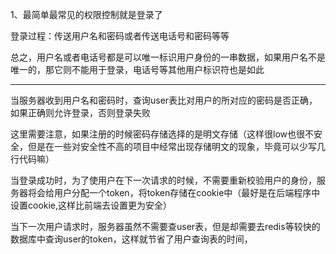 1、最简单最常见的权限控制就是登录了

登录过程：传送用户名和密码或者传送电话号和密码等等

总之，用户名或者电话号都是可以唯一标识用户身份的一串数据，如果用户名不是唯一的，那它则不能用于登录，电话号等其他用户标识符也是如此

***

当服务器收到用户名和密码时，查询user表比对用户的所对应的密码是否正确，如果正确则允许登录，否则登录失败

这里需要注意，如果注册的时候密码存储选择的是明文存储（这样很low也很不安全，但是在一些对安全性不高的项目中经常出现存储明文的现象，毕竟可以少写几行代码嘛）

当登录成功时，为了使用户在下一次请求的时候，不需要重新校验用户的身份，服务器将会给用户分配一个token，将token存储在cookie中（最好是在后端程序中设置cookie,这样比前端去设置更为安全）

当下一次用户请求时，服务器虽然不需要查user表，但是却需要去redis等较快的数据库中查询user的token，这样就节省了用户查询表的时间，



